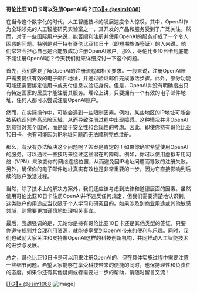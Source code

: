 **哥伦比亚10日卡可以注册OpenAI吗？[[TG💪+ @esim1088](https://t.me/s/esim1088)]**

在当今这个数字化的时代，人工智能技术的发展速度令人惊叹。其中，OpenAI作为全球领先的人工智能研究实验室之一，其开发的产品和服务受到了广泛关注。然而，对于一些国际用户来说，能否顺利注册并使用OpenAI的服务却成了一个令人困惑的问题。特别是对于持有哥伦比亚10日卡（即短期旅游签证）的人来说，他们常常会担心自己是否能够成功注册OpenAI账户。那么，哥伦比亚10日卡到底能不能注册OpenAI呢？今天我们就来详细探讨一下这个问题。

首先，我们需要了解OpenAI的注册流程和相关要求。一般来说，注册OpenAI账户需要提供有效的电子邮件地址，并通过验证邮件完成激活步骤。此外，部分功能可能还需要绑定信用卡或支付信息以验证身份。但是，OpenAI并没有明确指出只有特定国家的居民才能注册其服务。理论上讲，只要拥有一个有效的电子邮件地址，任何人都可以尝试注册OpenAI账户。

然而，在实际操作中，可能会遇到一些限制因素。例如，某些地区的IP地址可能会被系统识别为高风险区域，从而导致注册过程中出现障碍。这种情况并非OpenAI刻意针对某个国家，而是出于安全性和合规性的考虑。因此，即使你持有哥伦比亚10日卡，也有可能因为IP地址问题而无法顺利完成注册。

那么，有没有办法解决这个问题呢？答案是肯定的！如果你确实希望使用OpenAI的服务，可以通过一些技巧来绕过这些潜在的障碍。例如，你可以使用虚拟专用网络（VPN）来改变你的网络连接位置，从而避免因IP地址问题而导致的注册失败。另外，确保你的电子邮件地址真实有效也是非常重要的一步，因为它直接影响到后续的账户激活过程。

当然，除了技术上的解决方案外，我们还应该考虑到法律和道德层面的因素。虽然使用哥伦比亚10日卡注册OpenAI并不违反任何规定，但我们需要清楚地认识到，这类账户的用途应当仅限于个人学习和研究目的。如果涉及到商业用途或其他敏感领域，则需要更加谨慎地处理相关事宜。

最后，我想强调的是，无论你是持有哥伦比亚10日卡还是其他类型的签证，只要你遵守规则并合理利用资源，就能够享受到OpenAI带来的便利与乐趣。同时，我们也鼓励大家关注和支持像OpenAI这样的科技创新机构，共同推动人工智能技术的进步与发展。

总之，哥伦比亚10日卡是可以用来注册OpenAI的，但在具体实施过程中需要注意一些细节问题。希望大家能够在享受科技带来的便捷的同时，也保持理性和负责任的态度。如果你还有其他疑问或者需要进一步的帮助，请随时留言交流！

[[TG💪+ @esim1088](https://t.me/s/esim1088) ![Image](https://i.postimg.cc/4NQfJmqS/Snipaste-2025-05-13-00-14-12.png)]